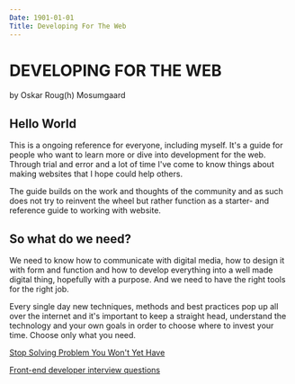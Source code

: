 ```yaml
---
Date: 1901-01-01
Title: Developing For The Web
---
```


# DEVELOPING FOR THE WEB
by Oskar Roug(h) Mosumgaard

## Hello World
This is a ongoing reference for everyone, including myself. It's a guide for people who want to learn more or dive into development for the web. Through trial and error and a lot of time I've come to know things about making websites that I hope could help others.

The guide builds on the work and thoughts of the community and as such does not try to reinvent the wheel but rather function as a starter- and reference guide to working with website.

## So what do we need?
We need to know how to communicate with digital media, how to design it with form and function and how to develop everything into a well made digital thing, hopefully with a purpose. And we need to have the right tools for the right job.

Every single day new techniques, methods and best practices pop up all over the internet and it's important to keep a straight head, understand the technology and your own goals in order to choose where to invest your time. Choose only what you need.

[Stop Solving Problem You Won't Yet Have](http://www.rachelandrew.co.uk/archives/2012/03/21/stop-solving-problems-you-dont-yet-have/)

[Front-end developer interview questions](https://github.com/darcyclarke/Front-end-Developer-Interview-Questions)


